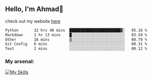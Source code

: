 
## Hello, I'm Ahmad👋

check out my website [here](https://ahmadalwi.com/)

<!--START_SECTION:waka-->

```txt
Python       32 hrs 40 mins  ███████████████████████▓░   95.16 %
Markdown     1 hr 13 mins    █░░░░░░░░░░░░░░░░░░░░░░░░   03.59 %
Other        16 mins         ▒░░░░░░░░░░░░░░░░░░░░░░░░   00.79 %
Git Config   6 mins          ░░░░░░░░░░░░░░░░░░░░░░░░░   00.31 %
Text         2 mins          ░░░░░░░░░░░░░░░░░░░░░░░░░   00.12 %
```

<!--END_SECTION:waka-->

### My arsenal:

[![My Skills](https://skillicons.dev/icons?i=js,ts,py,go,react,nextjs,svelte,nodejs,django,tailwind,html,css,sass,firebase,mongodb,postgres,mysql,redis,git,github,docker,vscode,figma,godot)](https://skillicons.dev)
